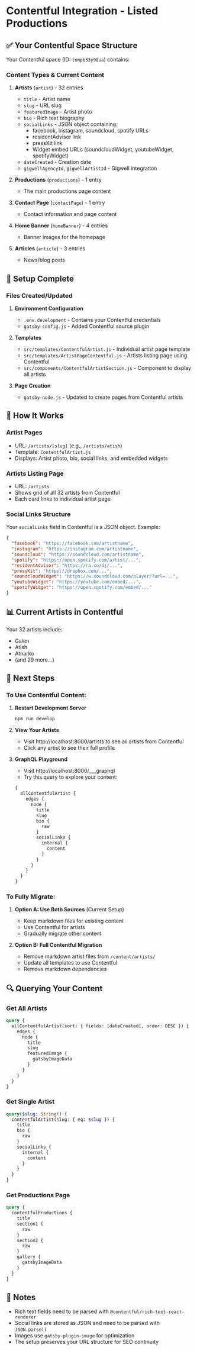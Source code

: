 # Contentful Integration - Listed Productions

## ✅ Your Contentful Space Structure

Your Contentful space (ID: `tnmpb33y98ua`) contains:

### Content Types & Current Content

1. **Artists** (`artist`) - 32 entries
   - `title` - Artist name
   - `slug` - URL slug
   - `featuredImage` - Artist photo
   - `bio` - Rich text biography
   - `socialLinks` - JSON object containing:
     - facebook, instagram, soundcloud, spotify URLs
     - residentAdvisor link
     - pressKit link
     - Widget embed URLs (soundcloudWidget, youtubeWidget, spotifyWidget)
   - `dateCreated` - Creation date
   - `gigwellAgencyId`, `gigwellArtistId` - Gigwell integration

2. **Productions** (`productions`) - 1 entry
   - The main productions page content
   
3. **Contact Page** (`contactPage`) - 1 entry
   - Contact information and page content

4. **Home Banner** (`homeBanner`) - 4 entries
   - Banner images for the homepage

5. **Articles** (`article`) - 3 entries
   - News/blog posts

## 🔧 Setup Complete

### Files Created/Updated

1. **Environment Configuration**
   - `.env.development` - Contains your Contentful credentials
   - `gatsby-config.js` - Added Contentful source plugin

2. **Templates**
   - `src/templates/ContentfulArtist.js` - Individual artist page template
   - `src/templates/ArtistPageContentful.js` - Artists listing page using Contentful
   - `src/components/ContentfulArtistSection.js` - Component to display all artists

3. **Page Creation**
   - `gatsby-node.js` - Updated to create pages from Contentful artists

## 🎯 How It Works

### Artist Pages
- URL: `/artists/[slug]` (e.g., `/artists/atish`)
- Template: `ContentfulArtist.js`
- Displays: Artist photo, bio, social links, and embedded widgets

### Artists Listing Page
- URL: `/artists`
- Shows grid of all 32 artists from Contentful
- Each card links to individual artist page

### Social Links Structure
Your `socialLinks` field in Contentful is a JSON object. Example:
```json
{
  "facebook": "https://facebook.com/artistname",
  "instagram": "https://instagram.com/artistname",
  "soundcloud": "https://soundcloud.com/artistname",
  "spotify": "https://open.spotify.com/artist/...",
  "residentAdvisor": "https://ra.co/dj/...",
  "pressKit": "https://dropbox.com/...",
  "soundcloudWidget": "https://w.soundcloud.com/player/?url=...",
  "youtubeWidget": "https://youtube.com/embed/...",
  "spotifyWidget": "https://open.spotify.com/embed/..."
}
```

## 📊 Current Artists in Contentful

Your 32 artists include:
- Galen
- Atish  
- Atnarko
- (and 29 more...)

## 🚀 Next Steps

### To Use Contentful Content:

1. **Restart Development Server**
   ```bash
   npm run develop
   ```

2. **View Your Artists**
   - Visit http://localhost:8000/artists to see all artists from Contentful
   - Click any artist to see their full profile

3. **GraphQL Playground**
   - Visit http://localhost:8000/___graphql
   - Try this query to explore your content:
   ```graphql
   {
     allContentfulArtist {
       edges {
         node {
           title
           slug
           bio {
             raw
           }
           socialLinks {
             internal {
               content
             }
           }
         }
       }
     }
   }
   ```

### To Fully Migrate:

1. **Option A: Use Both Sources** (Current Setup)
   - Keep markdown files for existing content
   - Use Contentful for artists
   - Gradually migrate other content

2. **Option B: Full Contentful Migration**
   - Remove markdown artist files from `/content/artists/`
   - Update all templates to use Contentful
   - Remove markdown dependencies

## 🔍 Querying Your Content

### Get All Artists
```graphql
query {
  allContentfulArtist(sort: { fields: [dateCreated], order: DESC }) {
    edges {
      node {
        title
        slug
        featuredImage {
          gatsbyImageData
        }
      }
    }
  }
}
```

### Get Single Artist
```graphql
query($slug: String!) {
  contentfulArtist(slug: { eq: $slug }) {
    title
    bio {
      raw
    }
    socialLinks {
      internal {
        content
      }
    }
  }
}
```

### Get Productions Page
```graphql
query {
  contentfulProductions {
    title
    section1 {
      raw
    }
    section2 {
      raw
    }
    gallery {
      gatsbyImageData
    }
  }
}
```

## 📝 Notes

- Rich text fields need to be parsed with `@contentful/rich-text-react-renderer`
- Social links are stored as JSON and need to be parsed with `JSON.parse()`
- Images use `gatsby-plugin-image` for optimization
- The setup preserves your URL structure for SEO continuity
